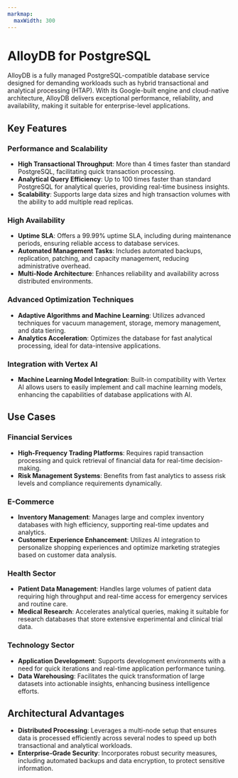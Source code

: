 ```yaml
---
markmap:
  maxWidth: 300
---
```


# AlloyDB for PostgreSQL
AlloyDB is a fully managed PostgreSQL-compatible database service designed for demanding workloads such as hybrid transactional and analytical processing (HTAP). With its Google-built engine and cloud-native architecture, AlloyDB delivers exceptional performance, reliability, and availability, making it suitable for enterprise-level applications.

## Key Features

### Performance and Scalability
- **High Transactional Throughput**: More than 4 times faster than standard PostgreSQL, facilitating quick transaction processing.
- **Analytical Query Efficiency**: Up to 100 times faster than standard PostgreSQL for analytical queries, providing real-time business insights.
- **Scalability**: Supports large data sizes and high transaction volumes with the ability to add multiple read replicas.

### High Availability
- **Uptime SLA**: Offers a 99.99% uptime SLA, including during maintenance periods, ensuring reliable access to database services.
- **Automated Management Tasks**: Includes automated backups, replication, patching, and capacity management, reducing administrative overhead.
- **Multi-Node Architecture**: Enhances reliability and availability across distributed environments.

### Advanced Optimization Techniques
- **Adaptive Algorithms and Machine Learning**: Utilizes advanced techniques for vacuum management, storage, memory management, and data tiering.
- **Analytics Acceleration**: Optimizes the database for fast analytical processing, ideal for data-intensive applications.

### Integration with Vertex AI
- **Machine Learning Model Integration**: Built-in compatibility with Vertex AI allows users to easily implement and call machine learning models, enhancing the capabilities of database applications with AI.

## Use Cases

### Financial Services
- **High-Frequency Trading Platforms**: Requires rapid transaction processing and quick retrieval of financial data for real-time decision-making.
- **Risk Management Systems**: Benefits from fast analytics to assess risk levels and compliance requirements dynamically.

### E-Commerce
- **Inventory Management**: Manages large and complex inventory databases with high efficiency, supporting real-time updates and analytics.
- **Customer Experience Enhancement**: Utilizes AI integration to personalize shopping experiences and optimize marketing strategies based on customer data analysis.

### Health Sector
- **Patient Data Management**: Handles large volumes of patient data requiring high throughput and real-time access for emergency services and routine care.
- **Medical Research**: Accelerates analytical queries, making it suitable for research databases that store extensive experimental and clinical trial data.

### Technology Sector
- **Application Development**: Supports development environments with a need for quick iterations and real-time application performance tuning.
- **Data Warehousing**: Facilitates the quick transformation of large datasets into actionable insights, enhancing business intelligence efforts.

## Architectural Advantages

- **Distributed Processing**: Leverages a multi-node setup that ensures data is processed efficiently across several nodes to speed up both transactional and analytical workloads.
- **Enterprise-Grade Security**: Incorporates robust security measures, including automated backups and data encryption, to protect sensitive information.
